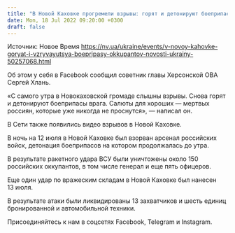```yaml
---
title: "В Новой Каховке прогремели взрывы: горят и детонируют боеприпасы оккупантов — видео"
date: Mon, 18 Jul 2022 09:20:00 +0300
draft: false
---
```

Источник: Новое Время https://nv.ua/ukraine/events/v-novoy-kahovke-goryat-i-vzryvayutsya-boepripasy-okkupantov-novosti-ukrainy-50257068.html


 Об этом у себя в Facebook сообщил советник главы Херсонской ОВА Сергей Хлань.

«С самого утра в Новокаховской громаде слышны взрывы. Снова горят и детонируют боеприпасы врага. Салюты для хороших — мертвых россиян, которые уже никогда не проснутся», — написал он.

В Сети также появились видео взрывов в Новой Каховке.

В ночь на 12 июля в Новой Каховке был взорван арсенал российских войск, детонация боеприпасов на котором продолжалась до утра.

В результате ракетного удара ВСУ были уничтожены около 150 российских оккупантов, в том числе генерал и еще пять офицеров.

Еще один удар по вражеским складам в Новой Каховке был нанесен 13 июля.

В результате атаки были ликвидированы 13 захватчиков и шесть единиц бронированной и автомобильной техники.

Присоединяйтесь к нам в соцсетях Facebook, Telegram и Instagram.
